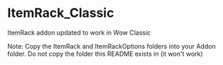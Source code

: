 # ItemRack_Classic
ItemRack addon updated to work in Wow Classic

Note: Copy the ItemRack and ItemRackOptions folders into your Addon folder. Do not copy the folder this README exists in (it won't work)
